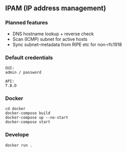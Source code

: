 ## IPAM (IP address management)

### Planned features
- DNS hostname lookup + reverse check
- Scan (ICMP) subnet for active hosts
- Sync subnet-metadata from RIPE etc for non-rfc1918

### Default credentials
```
GUI:
admin / password

API:
T.B.D
```

### Docker
```
cd docker
docker-compose build
docker-compose up --no-start
docker-compose start
```

### Develope
```
docker run .
```